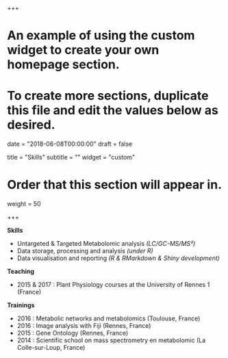 +++
# An example of using the custom widget to create your own homepage section.
# To create more sections, duplicate this file and edit the values below as desired.

date = "2018-06-08T00:00:00"
draft = false

title = "Skills"
subtitle = ""
widget = "custom"

# Order that this section will appear in.
weight = 50

+++

**Skills**

- Untargeted & Targeted Metabolomic analysis *(LC/GC-MS/MS²)*
- Data storage, processing and analysis *(under R)*
- Data visualisation and reporting *(R & RMarkdown & Shiny development)*


**Teaching**

- 2015 & 2017 : Plant Physiology courses at the University of Rennes 1 (France)


**Trainings**

- 2016 : Metabolic networks and metabolomics (Toulouse, France)
- 2016 : Image analysis with Fiji (Rennes, France)
- 2015 : Gene Ontology (Rennes, France)
- 2014 : Scientific school on mass spectrometry en metabolomic (La Colle-sur-Loup, France)



